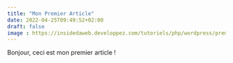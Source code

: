 ```yaml
---
title: "Mon Premier Article"
date: 2022-04-25T09:49:52+02:00
draft: false
image : https://insidedaweb.developpez.com/tutoriels/php/wordpress/premier-article/images/debutant-wordpress-creer-article-0-564x272.jpg
---
```




Bonjour, ceci est mon premier article !
